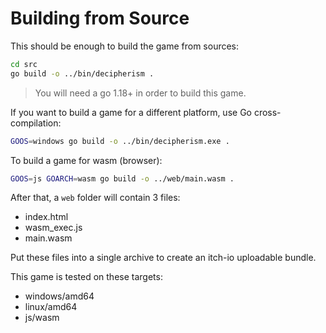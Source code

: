 # Building from Source

This should be enough to build the game from sources:

```bash
cd src
go build -o ../bin/decipherism .
```

> You will need a go 1.18+ in order to build this game.

If you want to build a game for a different platform, use Go cross-compilation:

```bash
GOOS=windows go build -o ../bin/decipherism.exe .
```

To build a game for wasm (browser):

```bash
GOOS=js GOARCH=wasm go build -o ../web/main.wasm .
```

After that, a `web` folder will contain 3 files:

* index.html
* wasm_exec.js
* main.wasm

Put these files into a single archive to create an itch-io uploadable bundle.

This game is tested on these targets:

* windows/amd64
* linux/amd64
* js/wasm

